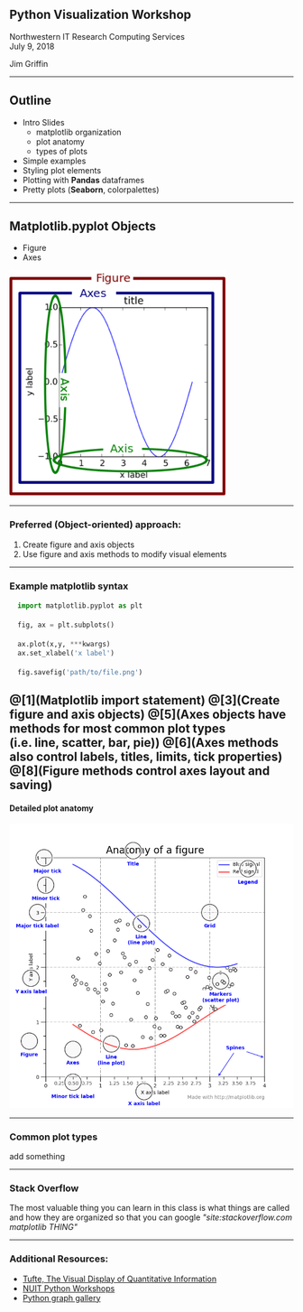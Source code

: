 ## Python Visualization Workshop


Northwestern IT Research Computing Services  
July 9, 2018  

Jim Griffin

---
## Outline

* Intro Slides
  * matplotlib organization
  * plot anatomy
  * types of plots  
* Simple examples
* Styling plot elements  
* Plotting with **Pandas** dataframes  
* Pretty plots (**Seaborn**, colorpalettes)  

---

## Matplotlib.pyplot Objects
  * Figure  
  * Axes  
<img src="Images/plotparts.png" style="max-height: 400px;"/>

---

### Preferred (Object-oriented) approach:

  1. Create figure and axis objects
  2. Use figure and axis methods to modify visual elements

---

### Example matplotlib syntax

```python
  import matplotlib.pyplot as plt

  fig, ax = plt.subplots()

  ax.plot(x,y, ***kwargs)
  ax.set_xlabel('x label')

  fig.savefig('path/to/file.png')
```
@[1](Matplotlib import statement)
@[3](Create figure and axis objects)
@[5](Axes objects have methods for most common plot types</br>(i.e. line, scatter, bar, pie))
@[6](Axes methods also control labels, titles, limits, tick properties)
@[8](Figure methods control axes layout and saving)
---

#### Detailed plot anatomy

<img src="Images/anatomy1.png" style="max-height: 550px;"/>

---

### Common plot types

add something

---
### Stack Overflow

The most valuable thing you can learn in this class is what things are called and how they are organized so that you can google *"site:stackoverflow.com matplotlib THING"*


---
### Additional Resources:

* [Tufte, The Visual Display of Quantitative Information](https://github.com/yowenter/books/blob/master/Design/Edward%20R%20Tufte%20-The%20Visual%20Display%20of%20Quantitative%20Information.pdf)
* [NUIT Python Workshops](https://github.com/nuitrcs/pythonworkshops)
* [Python graph gallery](https://python-graph-gallery.com/)
